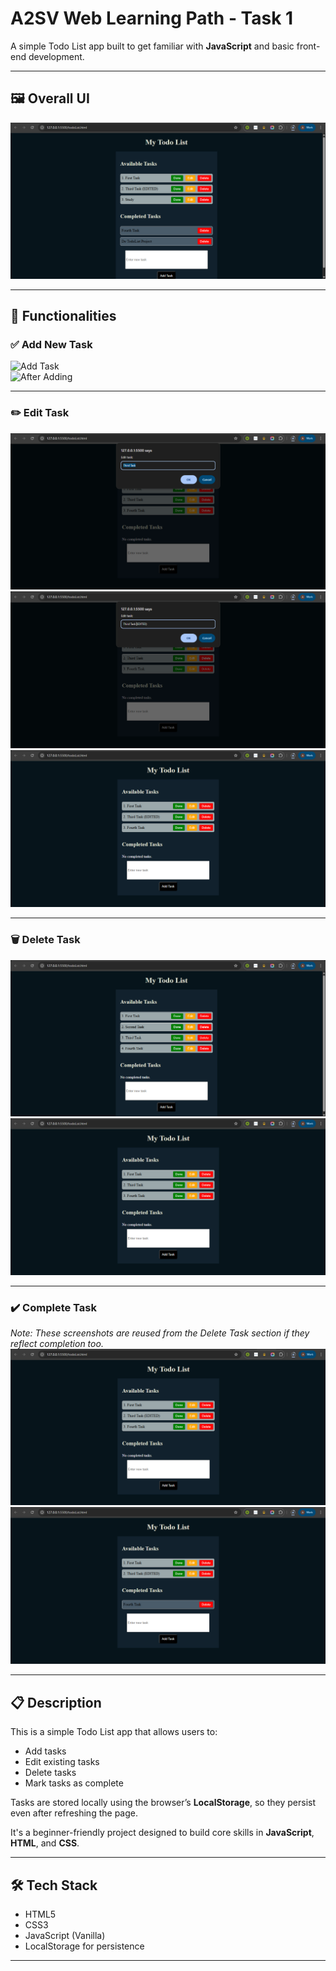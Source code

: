 # A2SV Web Learning Path - Task 1

A simple Todo List app built to get familiar with **JavaScript** and basic front-end development.

---

## 🖼️ Overall UI

![Todo List Screenshot](screenshots/Screenshot%202025-07-10%20143836.png)

---

## 🔧 Functionalities

### ✅ Add New Task  
![Add Task](screenshots/AddTasks/Screenshot%202025-07-10%20142203.png)  
![After Adding](screenshots/AddTasks/Screenshot%202025-07-10%20142236.png)

---

### ✏️ Edit Task  
![Edit Step 1](screenshots/EditTask/Screenshot%202025-07-10%20142949.png)  
![Edit Step 2](screenshots/EditTask/Screenshot%202025-07-10%20143050.png)  
![Edit Complete](screenshots/EditTask/Screenshot%202025-07-10%20143112.png)

---

### 🗑️ Delete Task  
![Before Deletion](screenshots/DeleteTask/Screenshot%202025-07-10%20142702.png)  
![After Deletion](screenshots/DeleteTask/Screenshot%202025-07-10%20142726.png)

---

### ✔️ Complete Task  
*Note: These screenshots are reused from the Delete Task section if they reflect completion too.*  
![Completed 1](screenshots/Completed/Screenshot%202025-07-10%20143352.png)  
![Completed 2](screenshots/Completed/Screenshot%202025-07-10%20143440.png)

---

## 📋 Description

This is a simple Todo List app that allows users to:

- Add tasks
- Edit existing tasks
- Delete tasks
- Mark tasks as complete

Tasks are stored locally using the browser’s **LocalStorage**, so they persist even after refreshing the page.

It's a beginner-friendly project designed to build core skills in **JavaScript**, **HTML**, and **CSS**.

---

## 🛠️ Tech Stack

- HTML5  
- CSS3  
- JavaScript (Vanilla)  
- LocalStorage for persistence

---